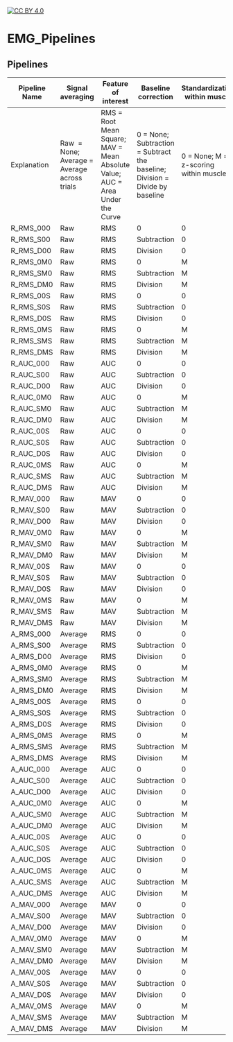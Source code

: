 [![CC BY 4.0][cc-by-shield]][cc-by]

[cc-by]: http://creativecommons.org/licenses/by/4.0/
[cc-by-shield]: https://img.shields.io/badge/License-CC%20BY%204.0-lightgrey.svg



# EMG_Pipelines


## Pipelines

| Pipeline Name | Signal averaging                              | Feature of interest                                                           | Baseline correction                                                          | Standardization within muscle         | Standardization within subjects         | Data reduction                            |
| ------------- | --------------------------------------------- | ----------------------------------------------------------------------------- | ---------------------------------------------------------------------------- | ------------------------------------- | --------------------------------------- | ----------------------------------------- |
| Explanation   | Raw  \= None; Average = Average across trials | RMS = Root Mean Square; MAV = Mean Absolute Value; AUC = Area Under the Curve | 0 = None; Subtraction = Subtract the baseline; Division = Divide by baseline | 0 = None; M = z-scoring within muscle | 0 = None; S = z-scoring within subjects | 0 = None; Average = Average across trials |
| R_RMS_000     | Raw                                           | RMS                                                                           | 0                                                                            | 0                                     | 0                                       | Average                                   |
| R_RMS_S00     | Raw                                           | RMS                                                                           | Subtraction                                                                  | 0                                     | 0                                       | Average                                   |
| R_RMS_D00     | Raw                                           | RMS                                                                           | Division                                                                     | 0                                     | 0                                       | Average                                   |
| R_RMS_0M0     | Raw                                           | RMS                                                                           | 0                                                                            | M                                     | 0                                       | Average                                   |
| R_RMS_SM0     | Raw                                           | RMS                                                                           | Subtraction                                                                  | M                                     | 0                                       | Average                                   |
| R_RMS_DM0     | Raw                                           | RMS                                                                           | Division                                                                     | M                                     | 0                                       | Average                                   |
| R_RMS_00S     | Raw                                           | RMS                                                                           | 0                                                                            | 0                                     | S                                       | Average                                   |
| R_RMS_S0S     | Raw                                           | RMS                                                                           | Subtraction                                                                  | 0                                     | S                                       | Average                                   |
| R_RMS_D0S     | Raw                                           | RMS                                                                           | Division                                                                     | 0                                     | S                                       | Average                                   |
| R_RMS_0MS     | Raw                                           | RMS                                                                           | 0                                                                            | M                                     | S                                       | Average                                   |
| R_RMS_SMS     | Raw                                           | RMS                                                                           | Subtraction                                                                  | M                                     | S                                       | Average                                   |
| R_RMS_DMS     | Raw                                           | RMS                                                                           | Division                                                                     | M                                     | S                                       | Average                                   |
| R_AUC_000     | Raw                                           | AUC                                                                           | 0                                                                            | 0                                     | 0                                       | Average                                   |
| R_AUC_S00     | Raw                                           | AUC                                                                           | Subtraction                                                                  | 0                                     | 0                                       | Average                                   |
| R_AUC_D00     | Raw                                           | AUC                                                                           | Division                                                                     | 0                                     | 0                                       | Average                                   |
| R_AUC_0M0     | Raw                                           | AUC                                                                           | 0                                                                            | M                                     | 0                                       | Average                                   |
| R_AUC_SM0     | Raw                                           | AUC                                                                           | Subtraction                                                                  | M                                     | 0                                       | Average                                   |
| R_AUC_DM0     | Raw                                           | AUC                                                                           | Division                                                                     | M                                     | 0                                       | Average                                   |
| R_AUC_00S     | Raw                                           | AUC                                                                           | 0                                                                            | 0                                     | S                                       | Average                                   |
| R_AUC_S0S     | Raw                                           | AUC                                                                           | Subtraction                                                                  | 0                                     | S                                       | Average                                   |
| R_AUC_D0S     | Raw                                           | AUC                                                                           | Division                                                                     | 0                                     | S                                       | Average                                   |
| R_AUC_0MS     | Raw                                           | AUC                                                                           | 0                                                                            | M                                     | S                                       | Average                                   |
| R_AUC_SMS     | Raw                                           | AUC                                                                           | Subtraction                                                                  | M                                     | S                                       | Average                                   |
| R_AUC_DMS     | Raw                                           | AUC                                                                           | Division                                                                     | M                                     | S                                       | Average                                   |
| R_MAV_000     | Raw                                           | MAV                                                                           | 0                                                                            | 0                                     | 0                                       | Average                                   |
| R_MAV_S00     | Raw                                           | MAV                                                                           | Subtraction                                                                  | 0                                     | 0                                       | Average                                   |
| R_MAV_D00     | Raw                                           | MAV                                                                           | Division                                                                     | 0                                     | 0                                       | Average                                   |
| R_MAV_0M0     | Raw                                           | MAV                                                                           | 0                                                                            | M                                     | 0                                       | Average                                   |
| R_MAV_SM0     | Raw                                           | MAV                                                                           | Subtraction                                                                  | M                                     | 0                                       | Average                                   |
| R_MAV_DM0     | Raw                                           | MAV                                                                           | Division                                                                     | M                                     | 0                                       | Average                                   |
| R_MAV_00S     | Raw                                           | MAV                                                                           | 0                                                                            | 0                                     | S                                       | Average                                   |
| R_MAV_S0S     | Raw                                           | MAV                                                                           | Subtraction                                                                  | 0                                     | S                                       | Average                                   |
| R_MAV_D0S     | Raw                                           | MAV                                                                           | Division                                                                     | 0                                     | S                                       | Average                                   |
| R_MAV_0MS     | Raw                                           | MAV                                                                           | 0                                                                            | M                                     | S                                       | Average                                   |
| R_MAV_SMS     | Raw                                           | MAV                                                                           | Subtraction                                                                  | M                                     | S                                       | Average                                   |
| R_MAV_DMS     | Raw                                           | MAV                                                                           | Division                                                                     | M                                     | S                                       | Average                                   |
| A_RMS_000     | Average                                       | RMS                                                                           | 0                                                                            | 0                                     | 0                                       | 0                                         |
| A_RMS_S00     | Average                                       | RMS                                                                           | Subtraction                                                                  | 0                                     | 0                                       | 0                                         |
| A_RMS_D00     | Average                                       | RMS                                                                           | Division                                                                     | 0                                     | 0                                       | 0                                         |
| A_RMS_0M0     | Average                                       | RMS                                                                           | 0                                                                            | M                                     | 0                                       | 0                                         |
| A_RMS_SM0     | Average                                       | RMS                                                                           | Subtraction                                                                  | M                                     | 0                                       | 0                                         |
| A_RMS_DM0     | Average                                       | RMS                                                                           | Division                                                                     | M                                     | 0                                       | 0                                         |
| A_RMS_00S     | Average                                       | RMS                                                                           | 0                                                                            | 0                                     | S                                       | 0                                         |
| A_RMS_S0S     | Average                                       | RMS                                                                           | Subtraction                                                                  | 0                                     | S                                       | 0                                         |
| A_RMS_D0S     | Average                                       | RMS                                                                           | Division                                                                     | 0                                     | S                                       | 0                                         |
| A_RMS_0MS     | Average                                       | RMS                                                                           | 0                                                                            | M                                     | S                                       | 0                                         |
| A_RMS_SMS     | Average                                       | RMS                                                                           | Subtraction                                                                  | M                                     | S                                       | 0                                         |
| A_RMS_DMS     | Average                                       | RMS                                                                           | Division                                                                     | M                                     | S                                       | 0                                         |
| A_AUC_000     | Average                                       | AUC                                                                           | 0                                                                            | 0                                     | 0                                       | 0                                         |
| A_AUC_S00     | Average                                       | AUC                                                                           | Subtraction                                                                  | 0                                     | 0                                       | 0                                         |
| A_AUC_D00     | Average                                       | AUC                                                                           | Division                                                                     | 0                                     | 0                                       | 0                                         |
| A_AUC_0M0     | Average                                       | AUC                                                                           | 0                                                                            | M                                     | 0                                       | 0                                         |
| A_AUC_SM0     | Average                                       | AUC                                                                           | Subtraction                                                                  | M                                     | 0                                       | 0                                         |
| A_AUC_DM0     | Average                                       | AUC                                                                           | Division                                                                     | M                                     | 0                                       | 0                                         |
| A_AUC_00S     | Average                                       | AUC                                                                           | 0                                                                            | 0                                     | S                                       | 0                                         |
| A_AUC_S0S     | Average                                       | AUC                                                                           | Subtraction                                                                  | 0                                     | S                                       | 0                                         |
| A_AUC_D0S     | Average                                       | AUC                                                                           | Division                                                                     | 0                                     | S                                       | 0                                         |
| A_AUC_0MS     | Average                                       | AUC                                                                           | 0                                                                            | M                                     | S                                       | 0                                         |
| A_AUC_SMS     | Average                                       | AUC                                                                           | Subtraction                                                                  | M                                     | S                                       | 0                                         |
| A_AUC_DMS     | Average                                       | AUC                                                                           | Division                                                                     | M                                     | S                                       | 0                                         |
| A_MAV_000     | Average                                       | MAV                                                                           | 0                                                                            | 0                                     | 0                                       | 0                                         |
| A_MAV_S00     | Average                                       | MAV                                                                           | Subtraction                                                                  | 0                                     | 0                                       | 0                                         |
| A_MAV_D00     | Average                                       | MAV                                                                           | Division                                                                     | 0                                     | 0                                       | 0                                         |
| A_MAV_0M0     | Average                                       | MAV                                                                           | 0                                                                            | M                                     | 0                                       | 0                                         |
| A_MAV_SM0     | Average                                       | MAV                                                                           | Subtraction                                                                  | M                                     | 0                                       | 0                                         |
| A_MAV_DM0     | Average                                       | MAV                                                                           | Division                                                                     | M                                     | 0                                       | 0                                         |
| A_MAV_00S     | Average                                       | MAV                                                                           | 0                                                                            | 0                                     | S                                       | 0                                         |
| A_MAV_S0S     | Average                                       | MAV                                                                           | Subtraction                                                                  | 0                                     | S                                       | 0                                         |
| A_MAV_D0S     | Average                                       | MAV                                                                           | Division                                                                     | 0                                     | S                                       | 0                                         |
| A_MAV_0MS     | Average                                       | MAV                                                                           | 0                                                                            | M                                     | S                                       | 0                                         |
| A_MAV_SMS     | Average                                       | MAV                                                                           | Subtraction                                                                  | M                                     | S                                       | 0                                         |
| A_MAV_DMS     | Average                                       | MAV                                                                           | Division                                                                     | M                                     | S                                       | 0                                         |
